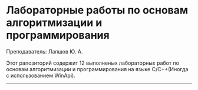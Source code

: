 # Лабораторные работы по основам алгоритмизации и программирования

Преподаватель: Лапшов Ю. А.

Этот рапозиторий содержит 12 выполненыx лабораторныx работ по основам алгоритмизации и программирования на языке C/C++(Иногда с использованием WinApi).
___
